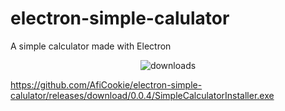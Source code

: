 # electron-simple-calulator
A simple calculator made with Electron

<p align="center"><img align="center" src="https://img.shields.io/github/downloads/AfiCookie/electron-simple-calulator/total.svg?style=for-the-badge" alt="downloads"></p>


https://github.com/AfiCookie/electron-simple-calulator/releases/download/0.0.4/SimpleCalculatorInstaller.exe

